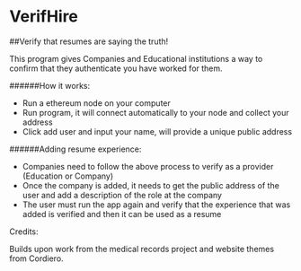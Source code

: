 # VerifHire
##Verify that resumes are saying the truth!


This program gives Companies and Educational institutions a way to confirm that they authenticate you have worked for them.

######How it works:
 - Run a ethereum node on your computer
 - Run program, it will connect automatically to your node and collect your address
 - Click add user and input your name, will provide a unique public address
 
######Adding resume experience:
 - Companies need to follow the above process to verify as a provider (Education or Company)
 - Once the company is added, it needs to get the public address of the user and add a description of the role at the company
 - The user must run the app again and verify that the experience that was added is verified and then it can be used as a resume
 


Credits:

Builds upon work from the medical records project and website themes from Cordiero.
